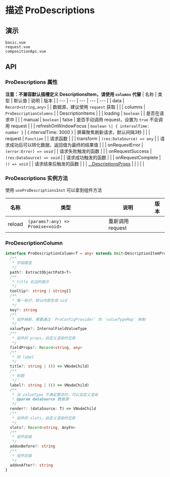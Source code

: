 # 描述 ProDescriptions
<!--single-column-->

## 演示

```demo
basic.vue
request.vue
compositionApi.vue
```

## API
### ProDescriptions 属性
**注意：不兼容默认插槽定义 DescriptionsItem，请使用 `columns` 代替**
| 名称 | 类型 | 默认值 | 说明 | 版本 |
| --- | --- | --- | --- | --- |
| data | `Record<string,any>` | | 数据源，建议使用 `request` 获取 | |
| columns | `ProDescriptionColumns` | | DescriptionItems | |
| loading | `boolean` | | 是否在请求中 | |
| manual | `boolean` | false | 是否手动调用 request，设置为 `true` 不会调用 request | |
| refreshOnWindowFocus | `boolean \| { intervalTime: number }` | { intervalTime: 3000 } | 屏幕聚焦刷新请求，默认间隔3秒 | |
| request | `Function` | | 请求函数 | |
| transform | `(res:DataSource) => any` | | 请求成功后可以转化数据，返回值为最终的结果值 | |
| onRequestError | `(error:Error) => void` | | 请求失败触发的函数 | |
| onRequestSuccess | `(res:DataSource) => void` | | 请求成功触发的函数 | |
| onRequestComplete | `() => void` | | 请求结束后触发的函数 | |
| [...DescriptionsProps](https://www.naiveui.com/zh-CN/os-theme/components/descriptions#Descriptions-Props) | | | | |

### ProDescriptions 实例方法
使用 `useProDescriptionsInst` 可以拿到组件方法

| 名称 | 类型 | 说明 | 版本 |
| --- | --- | --- | --- |
| reload | `(params?:any) => Promise<void>` | 重新调用 request | |

### ProDescriptionColumn
```ts
interface ProDescriptionColumn<T = any> extends Omit<DescriptionItemProps, 'label'> {
  /**
   * 字段路径
   */
  path?: ExtractObjectPath<T>
  /**
   * title 右边的提示
   */
  tooltip?: string | string[]
  /**
   * 唯一标识，默认内部生成 uid
   */
  key?: string
  /**
   * 组件映射，需要通过 `ProConfigProvider` 的 `valueTypeMap` 映射
   */
  valueType?: InternalFieldValueType
  /**
   * 组件的 props，自定义渲染时无效
   */
  fieldProps?: Record<string, any>
  /**
   * 同 label
   */
  title?: string | (() => VNodeChild)
  /**
   * 标题
   */
  label?: string | (() => VNodeChild)
  /**
   * 当 valueType 不满足需求时，可以自定义渲染
   * @param dataSource 数据源
   */
  render?: (dataSource: T) => VNodeChild
  /**
   * 组件的 slots，自定义渲染时无效
   */
  slots?: Record<string, AnyFn>
  /**
   * 组件前缀
   */
  addonBefore?: string
  /**
   * 组件后缀
   */
  addonAfter?: string
}
```
